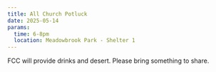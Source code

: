 ```yaml
---
title: All Church Potluck
date: 2025-05-14
params:
  time: 6-8pm
  location: Meadowbrook Park - Shelter 1
---
```


FCC will provide drinks and desert. Please bring something to share.

